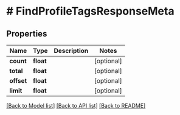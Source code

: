 # # FindProfileTagsResponseMeta

## Properties

Name | Type | Description | Notes
------------ | ------------- | ------------- | -------------
**count** | **float** |  | [optional]
**total** | **float** |  | [optional]
**offset** | **float** |  | [optional]
**limit** | **float** |  | [optional]

[[Back to Model list]](../../README.md#models) [[Back to API list]](../../README.md#endpoints) [[Back to README]](../../README.md)
